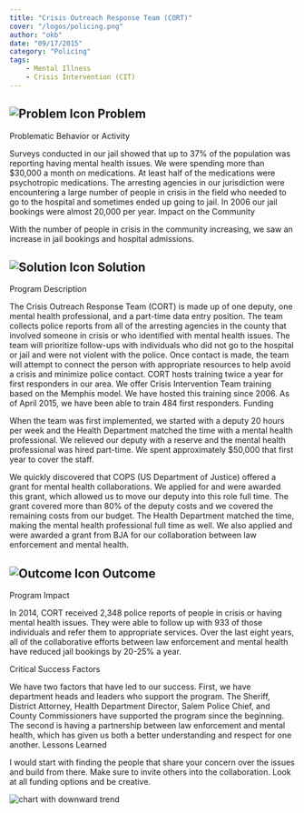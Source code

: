 ```yaml
---
title: "Crisis Outreach Response Team (CORT)"
cover: "/logos/policing.png"
author: "okb"
date: "09/17/2015"
category: "Policing"
tags:
    - Mental Illness
    - Crisis Intervention (CIT)
---
```


## ![Problem Icon](https://github.com/google/material-design-icons/raw/master/alert/1x_web/ic_error_outline_black_48dp.png "Problem") Problem

Problematic Behavior or Activity

Surveys conducted in our jail showed that up to 37% of the population was reporting having mental health issues. We were spending more than $30,000 a month on medications. At least half of the medications were psychotropic medications. The arresting agencies in our jurisdiction were encountering a large number of people in crisis in the field who needed to go to the hospital and sometimes ended up going to jail. In 2006 our jail bookings were almost 20,000 per year.
Impact on the Community

With the number of people in crisis in the community increasing, we saw an increase in jail bookings and hospital admissions.

## ![Solution Icon](https://github.com/google/material-design-icons/raw/master/action/1x_web/ic_lightbulb_outline_black_48dp.png "Solution") Solution

Program Description

The Crisis Outreach Response Team (CORT) is made up of one deputy, one mental health professional, and a part-time data entry position. The team collects police reports from all of the arresting agencies in the county that involved someone in crisis or who identified with mental health issues. The team will prioritize follow-ups with individuals who did not go to the hospital or jail and were not violent with the police. Once contact is made, the team will attempt to connect the person with appropriate resources to help avoid a crisis and minimize police contact. CORT hosts training twice a year for first responders in our area. We offer Crisis Intervention Team training based on the Memphis model. We have hosted this training since 2006. As of April 2015, we have been able to train 484 first responders.
Funding

When the team was first implemented, we started with a deputy 20 hours per week and the Health Department matched the time with a mental health professional. We relieved our deputy with a reserve and the mental health professional was hired part-time. We spent approximately $50,000 that first year to cover the staff.

We quickly discovered that COPS (US Department of Justice) offered a grant for mental health collaborations. We applied for and were awarded this grant, which allowed us to move our deputy into this role full time. The grant covered more than 80% of the deputy costs and we covered the remaining costs from our budget. The Health Department matched the time, making the mental health professional full time as well. We also applied and were awarded a grant from BJA for our collaboration between law enforcement and mental health. 
## ![Outcome Icon](https://github.com/google/material-design-icons/raw/master/action/1x_web/ic_view_list_black_48dp.png "Outcome") Outcome
Program Impact

In 2014, CORT received 2,348 police reports of people in crisis or having mental health issues. They were able to follow up with 933 of those individuals and refer them to appropriate services. Over the last eight years, all of the collaborative efforts between law enforcement and mental health have reduced jail bookings by 20-25% a year. 

Critical Success Factors

We have two factors that have led to our success. First, we have department heads and leaders who support the program. The Sheriff, District Attorney, Health Department Director, Salem Police Chief, and County Commissioners have supported the program since the beginning. The second is having a partnership between law enforcement and mental health, which has given us both a better understanding and respect for one another.
Lessons Learned

I would start with finding the people that share your concern over the issues and build from there. Make sure to invite others into the collaboration. Look at all funding options and be creative.

![chart with downward trend](http://okb.oregon.gov/wp-content/uploads/2015/08/82678833f51c-Copy_of_Booking_Trend_1.jpg)